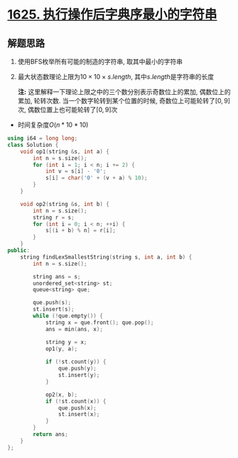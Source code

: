 # [1625. 执行操作后字典序最小的字符串](https://leetcode.cn/problems/lexicographically-smallest-string-after-applying-operations/)

## 解题思路

1. 使用BFS枚举所有可能的制造的字符串, 取其中最小的字符串

1. 最大状态数理论上限为$10 \times 10 \times s.length$, 其中$s.length$是字符串的长度

   **注:** 这里解释一下理论上限之中的三个数分别表示奇数位上的累加, 偶数位上的累加, 轮转次数. 当一个数字轮转到某个位置的时候, 奇数位上可能轮转了$[0, 9]$次, 偶数位置上也可能轮转了$[0, 9]$次

+ 时间复杂度$O(n * 10 * 10)$


```cpp
using i64 = long long;
class Solution {
    void op1(string &s, int a) {
        int n = s.size();
        for (int i = 1; i < n; i += 2) {
            int v = s[i] - '0';
            s[i] = char('0' + (v + a) % 10);
        }
    }

    void op2(string &s, int b) {
        int n = s.size();
        string r = s;
        for (int i = 0; i < n; ++i) {
            s[(i + b) % n] = r[i];
        }
    }
public:
    string findLexSmallestString(string s, int a, int b) {
        int n = s.size();

        string ans = s;
        unordered_set<string> st;
        queue<string> que;

        que.push(s);
        st.insert(s);
        while (!que.empty()) {
            string x = que.front(); que.pop();
            ans = min(ans, x);

            string y = x;
            op1(y, a);
            
            if (!st.count(y)) {
                que.push(y);
                st.insert(y);
            }

            op2(x, b);
            if (!st.count(x)) {
                que.push(x);
                st.insert(x);
            }
        }
        return ans;
    }
};

```
